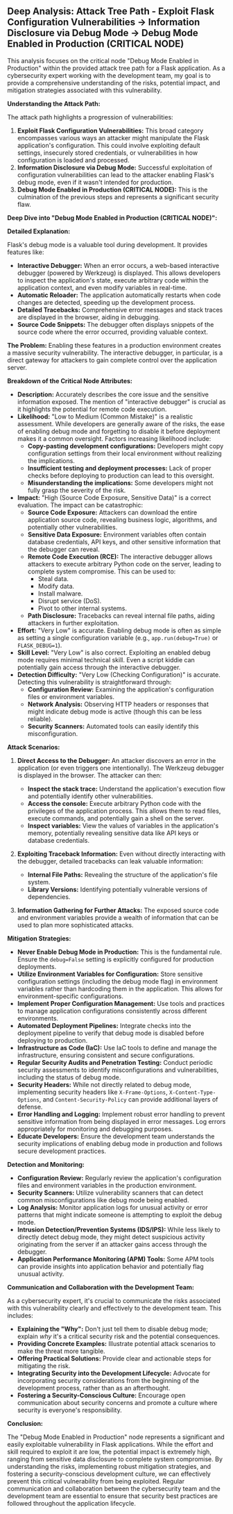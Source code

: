 ## Deep Analysis: Attack Tree Path - Exploit Flask Configuration Vulnerabilities -> Information Disclosure via Debug Mode -> Debug Mode Enabled in Production (CRITICAL NODE)

This analysis focuses on the critical node "Debug Mode Enabled in Production" within the provided attack tree path for a Flask application. As a cybersecurity expert working with the development team, my goal is to provide a comprehensive understanding of the risks, potential impact, and mitigation strategies associated with this vulnerability.

**Understanding the Attack Path:**

The attack path highlights a progression of vulnerabilities:

1. **Exploit Flask Configuration Vulnerabilities:** This broad category encompasses various ways an attacker might manipulate the Flask application's configuration. This could involve exploiting default settings, insecurely stored credentials, or vulnerabilities in how configuration is loaded and processed.
2. **Information Disclosure via Debug Mode:**  Successful exploitation of configuration vulnerabilities can lead to the attacker enabling Flask's debug mode, even if it wasn't intended for production.
3. **Debug Mode Enabled in Production (CRITICAL NODE):** This is the culmination of the previous steps and represents a significant security flaw.

**Deep Dive into "Debug Mode Enabled in Production (CRITICAL NODE)":**

**Detailed Explanation:**

Flask's debug mode is a valuable tool during development. It provides features like:

* **Interactive Debugger:** When an error occurs, a web-based interactive debugger (powered by Werkzeug) is displayed. This allows developers to inspect the application's state, execute arbitrary code within the application context, and even modify variables in real-time.
* **Automatic Reloader:** The application automatically restarts when code changes are detected, speeding up the development process.
* **Detailed Tracebacks:**  Comprehensive error messages and stack traces are displayed in the browser, aiding in debugging.
* **Source Code Snippets:**  The debugger often displays snippets of the source code where the error occurred, providing valuable context.

**The Problem:**  Enabling these features in a production environment creates a massive security vulnerability. The interactive debugger, in particular, is a direct gateway for attackers to gain complete control over the application server.

**Breakdown of the Critical Node Attributes:**

* **Description:**  Accurately describes the core issue and the sensitive information exposed. The mention of "interactive debugger" is crucial as it highlights the potential for remote code execution.
* **Likelihood:**  "Low to Medium (Common Mistake)" is a realistic assessment. While developers are generally aware of the risks, the ease of enabling debug mode and forgetting to disable it before deployment makes it a common oversight. Factors increasing likelihood include:
    * **Copy-pasting development configurations:** Developers might copy configuration settings from their local environment without realizing the implications.
    * **Insufficient testing and deployment processes:** Lack of proper checks before deploying to production can lead to this oversight.
    * **Misunderstanding the implications:** Some developers might not fully grasp the severity of the risk.
* **Impact:** "High (Source Code Exposure, Sensitive Data)" is a correct evaluation. The impact can be catastrophic:
    * **Source Code Exposure:** Attackers can download the entire application source code, revealing business logic, algorithms, and potentially other vulnerabilities.
    * **Sensitive Data Exposure:** Environment variables often contain database credentials, API keys, and other sensitive information that the debugger can reveal.
    * **Remote Code Execution (RCE):** The interactive debugger allows attackers to execute arbitrary Python code on the server, leading to complete system compromise. This can be used to:
        * Steal data.
        * Modify data.
        * Install malware.
        * Disrupt service (DoS).
        * Pivot to other internal systems.
    * **Path Disclosure:** Tracebacks can reveal internal file paths, aiding attackers in further exploitation.
* **Effort:** "Very Low" is accurate. Enabling debug mode is often as simple as setting a single configuration variable (e.g., `app.run(debug=True)` or `FLASK_DEBUG=1`).
* **Skill Level:** "Very Low" is also correct. Exploiting an enabled debug mode requires minimal technical skill. Even a script kiddie can potentially gain access through the interactive debugger.
* **Detection Difficulty:** "Very Low (Checking Configuration)" is accurate. Detecting this vulnerability is straightforward through:
    * **Configuration Review:** Examining the application's configuration files or environment variables.
    * **Network Analysis:** Observing HTTP headers or responses that might indicate debug mode is active (though this can be less reliable).
    * **Security Scanners:** Automated tools can easily identify this misconfiguration.

**Attack Scenarios:**

1. **Direct Access to the Debugger:** An attacker discovers an error in the application (or even triggers one intentionally). The Werkzeug debugger is displayed in the browser. The attacker can then:
    * **Inspect the stack trace:** Understand the application's execution flow and potentially identify other vulnerabilities.
    * **Access the console:** Execute arbitrary Python code with the privileges of the application process. This allows them to read files, execute commands, and potentially gain a shell on the server.
    * **Inspect variables:** View the values of variables in the application's memory, potentially revealing sensitive data like API keys or database credentials.

2. **Exploiting Traceback Information:** Even without directly interacting with the debugger, detailed tracebacks can leak valuable information:
    * **Internal File Paths:** Revealing the structure of the application's file system.
    * **Library Versions:**  Identifying potentially vulnerable versions of dependencies.

3. **Information Gathering for Further Attacks:** The exposed source code and environment variables provide a wealth of information that can be used to plan more sophisticated attacks.

**Mitigation Strategies:**

* **Never Enable Debug Mode in Production:** This is the fundamental rule. Ensure the `debug=False` setting is explicitly configured for production deployments.
* **Utilize Environment Variables for Configuration:**  Store sensitive configuration settings (including the debug mode flag) in environment variables rather than hardcoding them in the application. This allows for environment-specific configurations.
* **Implement Proper Configuration Management:** Use tools and practices to manage application configurations consistently across different environments.
* **Automated Deployment Pipelines:** Integrate checks into the deployment pipeline to verify that debug mode is disabled before deploying to production.
* **Infrastructure as Code (IaC):**  Use IaC tools to define and manage the infrastructure, ensuring consistent and secure configurations.
* **Regular Security Audits and Penetration Testing:**  Conduct periodic security assessments to identify misconfigurations and vulnerabilities, including the status of debug mode.
* **Security Headers:** While not directly related to debug mode, implementing security headers like `X-Frame-Options`, `X-Content-Type-Options`, and `Content-Security-Policy` can provide additional layers of defense.
* **Error Handling and Logging:** Implement robust error handling to prevent sensitive information from being displayed in error messages. Log errors appropriately for monitoring and debugging purposes.
* **Educate Developers:** Ensure the development team understands the security implications of enabling debug mode in production and follows secure development practices.

**Detection and Monitoring:**

* **Configuration Review:** Regularly review the application's configuration files and environment variables in the production environment.
* **Security Scanners:** Utilize vulnerability scanners that can detect common misconfigurations like debug mode being enabled.
* **Log Analysis:** Monitor application logs for unusual activity or error patterns that might indicate someone is attempting to exploit the debug mode.
* **Intrusion Detection/Prevention Systems (IDS/IPS):**  While less likely to directly detect debug mode, they might detect suspicious activity originating from the server if an attacker gains access through the debugger.
* **Application Performance Monitoring (APM) Tools:** Some APM tools can provide insights into application behavior and potentially flag unusual activity.

**Communication and Collaboration with the Development Team:**

As a cybersecurity expert, it's crucial to communicate the risks associated with this vulnerability clearly and effectively to the development team. This includes:

* **Explaining the "Why":**  Don't just tell them to disable debug mode; explain *why* it's a critical security risk and the potential consequences.
* **Providing Concrete Examples:** Illustrate potential attack scenarios to make the threat more tangible.
* **Offering Practical Solutions:** Provide clear and actionable steps for mitigating the risk.
* **Integrating Security into the Development Lifecycle:** Advocate for incorporating security considerations from the beginning of the development process, rather than as an afterthought.
* **Fostering a Security-Conscious Culture:** Encourage open communication about security concerns and promote a culture where security is everyone's responsibility.

**Conclusion:**

The "Debug Mode Enabled in Production" node represents a significant and easily exploitable vulnerability in Flask applications. While the effort and skill required to exploit it are low, the potential impact is extremely high, ranging from sensitive data disclosure to complete system compromise. By understanding the risks, implementing robust mitigation strategies, and fostering a security-conscious development culture, we can effectively prevent this critical vulnerability from being exploited. Regular communication and collaboration between the cybersecurity team and the development team are essential to ensure that security best practices are followed throughout the application lifecycle.
